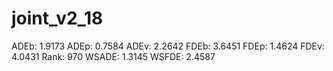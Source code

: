 # joint_v2_18

ADEb: 1.9173
ADEp: 0.7584
ADEv: 2.2642
FDEb: 3.6451
FDEp: 1.4624
FDEv: 4.0431
Rank: 970
WSADE: 1.3145
WSFDE: 2.4587